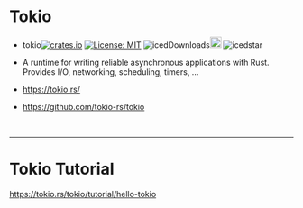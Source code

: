 # Tokio

  - tokio[![crates.io](https://img.shields.io/crates/v/tokio.svg)](https://crates.io/crates/tokio)
[![License: MIT](https://img.shields.io/badge/License-MIT-yellow.svg)](https://opensource.org/licenses/MIT)
![icedDownloads](https://img.shields.io/crates/d/tokio.svg)<a href="https://github.com/iced-rs/iced"><img alt="githubicon" width="20px" src="https://user-images.githubusercontent.com/67513038/218261031-993fc430-233f-4c30-bfe4-c0186faa608c.png" /></a>
![icedstar](https://img.shields.io/github/stars/iced-rs/iced.svg)

  - A runtime for writing reliable asynchronous applications with Rust. Provides I/O, networking, scheduling, timers, ...

  - https://tokio.rs/

  - https://github.com/tokio-rs/tokio

<br>

<hr>

#  Tokio Tutorial

https://tokio.rs/tokio/tutorial/hello-tokio
